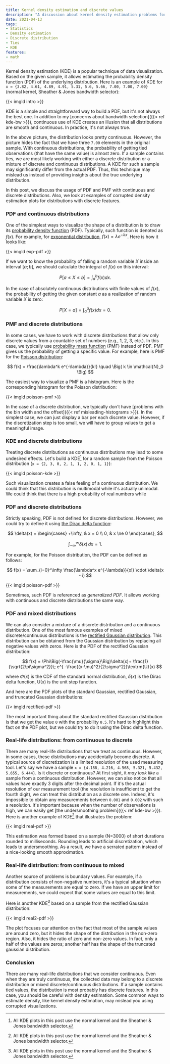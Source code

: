 ```yaml
---
title: Kernel density estimation and discrete values
description: "A discussion about kernel density estimation problems for distributions with discrete features"
date: 2021-04-13
tags:
- Statistics
- Density estimation
- Discrete distribution
- Ties
- KDE
features:
- math
---
```


Kernel density estimation (KDE) is a popular technique of data visualization.
Based on the given sample, it allows estimating the probability density function (PDF) of the underlying distribution.
Here is an example of KDE for `x = {3.82, 4.61, 4.89, 4.91, 5.31, 5.6, 5.66, 7.00, 7.00, 7.00}`
  (normal kernel, Sheather & Jones bandwidth selector):

{{< imgld intro >}}

KDE is a simple and straightforward way to build a PDF, but it's not always the best one.
In addition to my [concerns about bandwidth selection]({{< ref kde-bw >}}),
  continuous use of KDE creates an illusion that all distributions are smooth and continuous.
In practice, it's not always true.

In the above picture, the distribution looks pretty continuous.
However, the picture hides the fact that we have three `7.00` elements in the original sample.
With continuous distributions, the probability of getting tied observations (that have the same value) is almost zero.
If a sample contains ties, we are most likely working with
  either a discrete distribution or a mixture of discrete and continuous distributions.
A KDE for such a sample may significantly differ from the actual PDF.
Thus, this technique may mislead us instead of providing insights about the true underlying distribution.

In this post, we discuss the usage of PDF and PMF with continuous and discrete distributions.
Also, we look at examples of corrupted density estimation plots for distributions with discrete features.

<!--more-->

### PDF and continuous distributions

One of the simplest ways to visualize the shape of a distribution is to draw its
  [probability density function](https://en.wikipedia.org/wiki/Probability_density_function) (PDF).
Typically, such function is denoted as $f(x)$.
For example, for [exponential distribution](https://en.wikipedia.org/wiki/Exponential_distribution),
  $f(x) = \lambda e^{-\lambda x}$.
Here is how it looks like:

{{< imgld exp-pdf >}}

If we want to know the probability of falling a random variable $X$ inside an interval $[a;b]$,
  we should calculate the integral of $f(x)$ on this interval:

$$
P[a \leq X \leq b] = \int_a^b f(x) dx.
$$

In the case of absolutely continuous distributions with finite values of $f(x)$,
  the probability of getting the given constant $a$ as a realization of random variable $X$ is zero:

$$
P[X = a] = \int_a^a f(x) dx = 0.
$$


### PMF and discrete distributions

In some cases, we have to work with discrete distributions that allow
  only discrete values from a countable set of numbers (e.g., 1, 2, 3, etc.).
In this case, we typically use
  [probability mass function](https://en.wikipedia.org/wiki/Probability_mass_function) (PMF) instead of PDF.
PMF gives us the probability of getting a specific value.
For example, here is PMF for the [Poisson distribution](https://en.wikipedia.org/wiki/Poisson_distribution):

$$
f(k) = \frac{\lambda^k e^{-\lambda}}{k!} \quad \Big( k \in \mathcal{N}_0 \Big)
$$

The easiest way to visualize a PMF is a histogram.
Here is the corresponding histogram for the Poisson distribution:

{{< imgld poisson-pmf >}}

In the case of a discrete distribution,
  we typically don't have [problems with the bin width and the offset]({{< ref misleading-histograms >}}).
In the simplest case, we can just display a bar per each discrete value.
However, if the discretization step is too small, we will have to group values to get a meaningful image.

### KDE and discrete distributions

Treating discrete distributions as continuous distributions may lead to some undesired effects.
Let's build a KDE[^kde] for a random sample from the Poisson distribution (`x = {2, 3, 0, 2, 1, 1, 2, 0, 1, 1}`):

{{< imgld poisson-kde >}}

Such visualization creates a false feeling of a continuous distribution.
We could think that this distribution is multimodal while it's actually unimodal.
We could think that there is a high probability of real numbers while 

### PDF and discrete distributions

Strictly speaking, PDF is not defined for discrete distributions.
However, we could try to define it using [the Dirac delta function](https://en.wikipedia.org/wiki/Dirac_delta_function):

$$
\delta(x) = \begin{cases} +\infty, & x = 0 \\ 0, & x \ne 0 \end{cases},
$$

$$
\int_{-\infty}^\infty \delta(x) \, dx = 1.
$$

For example, for the Poisson distribution, the PDF can be defined as follows:

$$
f(x) = \sum_{i=0}^\infty \frac{\lambda^x e^{-\lambda}}{x!} \cdot \delta(x - i)
$$

{{< imgld poisson-pdf >}}

Sometimes, such PDF is referenced as *generalized PDF*.
It allows working with continuous and discrete distributions the same way.

### PDF and mixed distributions

We can also consider a mixture of a discrete distribution and a continuous distribution.
One of the most famous examples of mixed discrete/continuous distributions is
  the [rectified Gaussian distribution](https://en.wikipedia.org/wiki/Rectified_Gaussian_distribution).
This distribution can be obtained from the Gaussian distribution by replacing all negative values with zeros.
Here is the PDF of the rectified Gaussian distribution:

$$
f(x) =
 \Phi\Big(-\frac{\mu}{\sigma}\Big)\delta(x)+
  \frac{1}{\sqrt{2\pi\sigma^2}}\; e^{ -\frac{(x-\mu)^2}{2\sigma^2}}\textrm{U}(x)
$$

where
  $\Phi(x)$ is the CDF of the standard normal distribution,
  $\delta(x)$ is the Dirac delta function,
  $\textrm{U}(x)$ is the unit step function.

And here are the PDF plots of the standard Gaussian, rectified Gaussian, and truncated Gaussian distributions:

{{< imgld rectified-pdf >}}

The most important thing about the standard rectified Gaussian distribution is that
  we get the value `0` with the probability `0.5`.
It's hard to highlight this fact on the PDF plot, but we could try to do it using the Dirac delta function.

### Real-life distributions: from continuous to discrete

There are many real-life distributions that we treat as continuous.
However, in some cases, these distributions may accidentally become discrete.
A typical source of discretization is a limited resolution of the used measuring tool.
Let's say we have a sample `x = {4.188, 4.216, 4.568, 5.321, 5.432, 5.655, 6.444}`.
Is it discrete or continuous?
At first sight, it *may look like* a sample from a continuous distribution.
However, we can also notice that all values have exactly 3 digits after the decimal point.
If it's the actual resolution of our measurement tool (the resolution is insufficient to get the fourth digit),
  we can treat this distribution as a discrete one.
Indeed, it's impossible to obtain any measurements between `0.001` and `0.002` with such a resolution.
It's important because when the number of observations is high,
  we can easily get [the undersmoothing problem]({{< ref kde-bw >}}).
Here is another example of KDE[^kde] that illustrates the problem:

{{< imgld real-pdf >}}

This estimation was formed based on a sample (N=3000) of short durations rounded to milliseconds.
Rounding leads to artificial discretization, which leads to undersmoothing.
As a result, we have a serrated pattern instead of a nice-looking smooth approximation.

### Real-life distribution: from continuous to mixed

Another source of problems is boundary values.
For example, if a distribution consists of non-negative numbers,
  it's a typical situation when some of the measurements are equal to zero.
If we have an upper limit for measurements,
  we could expect that some values are equal to this limit.

Here is another KDE[^kde] based on a sample from the rectified Gaussian distribution:

{{< imgld real2-pdf >}}

The plot focuses our attention on the fact that most of the sample values are around zero,
  but it hides the shape of the distribution in the non-zero region.
Also, it hides the ratio of zero and non-zero values.
In fact, only a half of the values are zeros; another half has the shape of the truncated gaussian distribution.

### Conclusion

There are many real-life distributions that we consider continuous.
Even when they are truly continuous, the collected data may belong to
  a discrete distribution or mixed discrete/continuous distributions.
If a sample contains tied values, the distribution is most probably has discrete features.
In this case, you should be careful with density estimation.
Some common ways to estimate density, like kernel density estimation, may mislead you using corrupted visualizations.


[^kde]: All KDE plots in this post use the normal kernel and the Sheather & Jones bandwidth selector.